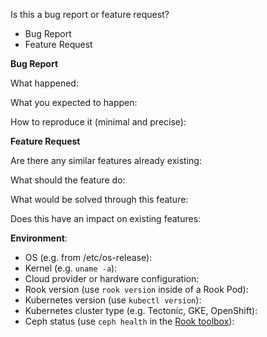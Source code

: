 <!-- **Are you in the right place?**
1. For issues or feature requests, please create an issue in this repository.
2. For general technical and non-technical questions, we are happy to help you on our [Rook.io Slack](https://Rook-io.slack.com).
3. Did you already search the existing open issues for anything similar? -->

Is this a bug report or feature request?
<!-- Remove only one -->
* Bug Report
* Feature Request

**Bug Report**

What happened:

What you expected to happen:

How to reproduce it (minimal and precise):
<!-- Please let us know any circumstances for reproduction of your bug. -->

**Feature Request**

Are there any similar features already existing:

What should the feature do:

What would be solved through this feature:

Does this have an impact on existing features:

**Environment**:
* OS (e.g. from /etc/os-release):
* Kernel (e.g. `uname -a`):
* Cloud provider or hardware configuration:
* Rook version (use `rook version` inside of a Rook Pod):
* Kubernetes version (use `kubectl version`):
* Kubernetes cluster type (e.g. Tectonic, GKE, OpenShift):
* Ceph status (use `ceph health` in the [Rook toolbox](https://Rook.io/docs/Rook/master/toolbox.html)):
